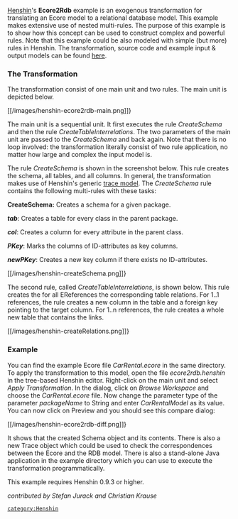 
[Henshin](Home "wikilink")\'s **Ecore2Rdb** example is an exogenous
transformation for translating an Ecore model to a relational database
model. This example makes extensive use of nested multi-rules. The
purpose of this example is to show how this concept can be used to
construct complex and powerful rules. Note that this example could be
also modeled with simple (but more) rules in Henshin. The
transformation, source code and example input & output models can be
found
[here](http://git.eclipse.org/c/henshin/org.eclipse.emft.henshin.git/tree/plugins/org.eclipse.emf.henshin.examples/src/org/eclipse/emf/henshin/examples/ecore2rdb).

### The Transformation

The transformation consist of one main unit and two rules. The main unit
is depicted below.

[[/images/henshin-ecore2rdb-main.png]]}

The main unit is a sequential unit. It first executes the rule
*CreateSchema* and then the rule *CreateTableInterrelations*. The two
parameters of the main unit are passed to the *CreateSchema* and back
again. Note that there is no loop involved: the transformation literally
consist of two rule application, no matter how large and complex the
input model is.

The rule *CreateSchema* is shown in the screenshot below. This rule
creates the schema, all tables, and all columns. In general, the
transformation makes use of Henshin\'s generic [trace
model](Trace_Model "wikilink"). The *CreateSchema* rule contains
the following multi-rules with these tasks:

**CreateSchema:** Creates a schema for a given package.

***tab***: Creates a table for every class in the parent package.

***col***: Creates a column for every attribute in the parent class.

***PKey***: Marks the columns of ID-attributes as key columns.

***newPKey***: Creates a new key column if there exists no
ID-attributes.

[[/images/henshin-createSchema.png]]}

The second rule, called *CreateTableInterrelations*, is shown below.
This rule creates the for all EReferences the corresponding table
relations. For 1..1 references, the rule creates a new column in the
table and a foreign key pointing to the target column. For 1..n
references, the rule creates a whole new table that contains the links.

[[/images/henshin-createRelations.png]]}

### Example

You can find the example Ecore file *CarRental.ecore* in the same
directory. To apply the transformation to this model, open the file
*ecore2rdb.henshin* in the tree-based Henshin editor. Right-click on the
main unit and select *Apply Transformation*. In the dialog, click on
*Browse Workspace* and choose the *CarRental.ecore* file. Now change the
parameter type of the parameter *packageName* to String and enter
*CarRentalModel* as its value. You can now click on Preview and you
should see this compare dialog:

[[/images/henshin-ecore2rdb-diff.png]]}

It shows that the created Schema object and its contents. There is also
a new Trace object which could be used to check the correspondences
between the Ecore and the RDB model. There is also a stand-alone Java
application in the example directory which you can use to execute the
transformation programmatically.

This example requires Henshin 0.9.3 or higher.

*contributed by Stefan Jurack and Christian Krause*

[`category:Henshin`](category:Home "wikilink")
